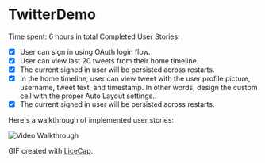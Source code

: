 # TwitterDemo
Time spent: 6 hours in total
Completed User Stories:
* [X] User can sign in using OAuth login flow.
* [X] User can view last 20 tweets from their home timeline.
* [X] The current signed in user will be persisted across restarts.
* [X] In the home timeline, user can view tweet with the user profile picture, username, tweet text, and timestamp. In other words, design the custom cell with the proper Auto Layout settings..
* [X] The current signed in user will be persisted across restarts.

Here's a walkthrough of implemented user stories:

<img src='http://imgur.com/AsmNydI.gif' title='Video Walkthrough' width='' alt='Video Walkthrough' />

GIF created with [LiceCap](http://www.cockos.com/licecap/).
